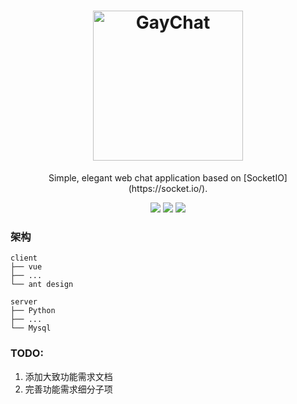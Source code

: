 <h1 align="center">
    <img src="https://i.jpg.dog/file/jpg-dog/de6d6ec5db96ba888b4638f2385c0f8c.png" alt="GayChat" width="240">
</h1>
<p align="center">
Simple, elegant web chat application based on [SocketIO](https://socket.io/).

</p>
<p align="center">
  <a href="https://github.com/Vickko/GayChat/blob/master/LICENSE"><img src="https://img.shields.io/badge/license-WTFPL-brightgreen"></a>
  <a href="https://cn.vuejs.org/"><img src="https://img.shields.io/badge/vue-2.0%2B-blueviolet"></a>
  <a href="https://www.python.org/"><img src="https://img.shields.io/badge/python-3.6%2B-informational"></a>
</p>


### 架构

```
client
├── vue
├── ...
└── ant design

server
├── Python
├── ...
└── Mysql
```

### TODO:

1. 添加大致功能需求文档
2. 完善功能需求细分子项
